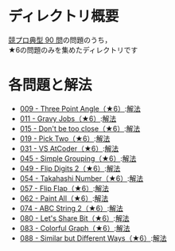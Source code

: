 # ディレクトリ概要
[競プロ典型 90 問](https://atcoder.jp/contests/typical90)の問題のうち，  
★6の問題のみを集めたディレクトリです

# 各問題と解法
* [009 - Three Point Angle（★6）](https://atcoder.jp/contests/typical90/tasks/typical90_i):[解法](https://github.com/gostachan/typical_90/tree/main/level6/num9)
* [011 - Gravy Jobs（★6）](https://atcoder.jp/contests/typical90/tasks/typical90_k):[解法](https://github.com/gostachan/typical_90/tree/main/level6/num11)
* [015 - Don't be too close（★6）](https://atcoder.jp/contests/typical90/tasks/typical90_o):[解法](https://github.com/gostachan/typical_90/tree/main/level6/num15)
* [019 - Pick Two（★6）](https://atcoder.jp/contests/typical90/tasks/typical90_s):[解法](https://github.com/gostachan/typical_90/tree/main/level6/num19)
* [031 - VS AtCoder（★6）](https://atcoder.jp/contests/typical90/tasks/typical90_ae):[解法](https://github.com/gostachan/typical_90/tree/main/level6/num31)
* [045 - Simple Grouping（★6）](https://atcoder.jp/contests/typical90/tasks/typical90_as):[解法](https://github.com/gostachan/typical_90/tree/main/level6/num45)
* [049 - Flip Digits 2（★6）](https://atcoder.jp/contests/typical90/tasks/typical90_aw):[解法](https://github.com/gostachan/typical_90/tree/main/level6/num49)
* [054 - Takahashi Number（★6）](https://atcoder.jp/contests/typical90/tasks/typical90_bb):[解法](https://github.com/gostachan/typical_90/tree/main/level6/num54)
* [057 - Flip Flap（★6）](https://atcoder.jp/contests/typical90/tasks/typical90_be):[解法](https://github.com/gostachan/typical_90/tree/main/level6/num57)
* [062 - Paint All（★6）](https://atcoder.jp/contests/typical90/tasks/typical90_bj):[解法](https://github.com/gostachan/typical_90/tree/main/level6/num62)
* [074 - ABC String 2（★6）](https://atcoder.jp/contests/typical90/tasks/typical90_bv):[解法](https://github.com/gostachan/typical_90/tree/main/level6/num74)
* [080 - Let's Share Bit（★6）](https://atcoder.jp/contests/typical90/tasks/typical90_cb):[解法](https://github.com/gostachan/typical_90/tree/main/level6/num80)
* [083 - Colorful Graph（★6）](https://atcoder.jp/contests/typical90/tasks/typical90_ce):[解法](https://github.com/gostachan/typical_90/tree/main/level6/num83)
* [088 - Similar but Different Ways（★6）](https://atcoder.jp/contests/typical90/tasks/typical90_cj):[解法](https://github.com/gostachan/typical_90/tree/main/level6/num88)